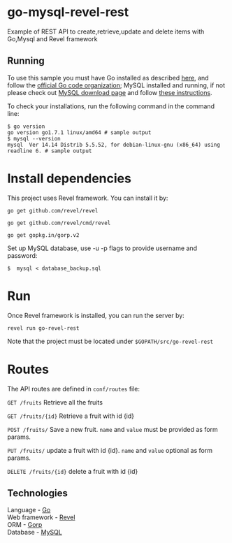 # go-mysql-revel-rest
Example of REST API to create,retrieve,update and delete items with Go,Mysql and Revel framework

## Running

To use this sample you must have Go installed as described [here](https://golang.org/doc/install), and follow the [official Go code organization](https://golang.org/doc/code.html);
MySQL installed and running, if not please check out [MySQL download page](https://dev.mysql.com/downloads/installer/) and follow [these instructions](http://dev.mysql.com/doc/refman/5.7/en/installing.html).

To check your installations, run the following command in the command line:
```
$ go version
go version go1.7.1 linux/amd64 # sample output
$ mysql --version
mysql  Ver 14.14 Distrib 5.5.52, for debian-linux-gnu (x86_64) using readline 6. # sample output
```
# Install dependencies

This project uses Revel framework. You can install it by:

<code>go get github.com/revel/revel</code>

<code>go get github.com/revel/cmd/revel</code>

<code>go get gopkg.in/gorp.v2</code>


Set up MySQL database, use -u -p flags to provide username and password:
```
$  mysql < database_backup.sql
```
# Run

Once Revel framework is installed, you can run the server by:

<code>revel run go-revel-rest</code>

Note that the project must be located under <code>$GOPATH/src/go-revel-rest</code>

# Routes

The API routes are defined in <code>conf/routes</code> file:

<code>GET /fruits</code> Retrieve all the fruits

<code>GET /fruits/{id}</code> Retrieve a fruit with id {id}

<code>POST /fruits/</code> Save a new fruit. <code>name</code> and <code>value</code> must be provided as form params.

<code>PUT /fruits/</code> update a fruit with id {id}. <code>name</code> and <code>value</code> optional as form params.

<code>DELETE /fruits/{id}</code> delete a fruit with id {id}


## Technologies
Language - [Go](https://golang.org/)<br />
Web framework - [Revel](https://revel.github.io)<br />
ORM - [Gorp](https://github.com/go-gorp/gorp)<br />
Database - [MySQL](https://www.mysql.com/)<br />